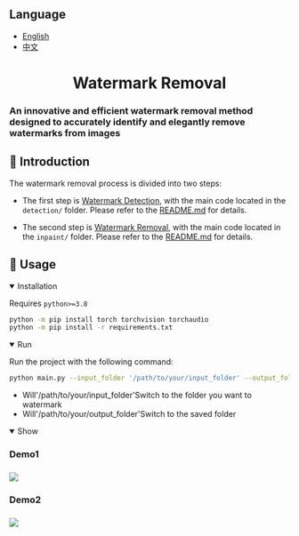## Language
- [English](README.md)
- [中文](README_zh.md)

<div align="center">
<h1>Watermark Removal</h1>
</div>
<h3>An innovative and efficient watermark removal method designed to accurately identify and elegantly remove watermarks from images</h3>

<h2>📝 Introduction</h2>
The watermark removal process is divided into two steps:

 - The first step is [Watermark Detection](https://github.com/MetaInsight7/Spatio-Temporal-Anonymized.git), with the main code located in the `detection/` folder. Please refer to the [README.md](./detection/README.md) for details.

 - The second step is [Watermark Removal](https://github.com/geekyutao/Inpaint-Anything.git), with the main code located in the `inpaint/` folder. Please refer to the [README.md](./inpaint/README.md) for details.

<h2>📝 Usage</h2>

<details open>
<summary>Installation</summary>

Requires `python>=3.8`
```bash
python -m pip install torch torchvision torchaudio
python -m pip install -r requirements.txt 

```
</details>

<details open>
<summary>Run</summary>

Run the project with the following command:
```bash
python main.py --input_folder '/path/to/your/input_folder' --output_folder '/path/to/your/output_folder'

```
- Will'/path/to/your/input_folder'Switch to the folder you want to watermark
- Will'/path/to/your/output_folder'Switch to the saved folder

</details>


<details open>
<summary>Show</summary>
<h3>Demo1<h3>
<img src="./assets/demo1.gif" />

<h3>Demo2<h3>
<img src="./assets/demo2.gif" />
</details>